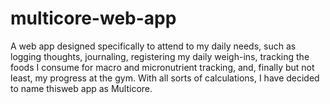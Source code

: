 # multicore-web-app
A web app designed specifically to attend to my daily needs, such as logging thoughts, journaling, registering my daily weigh-ins, tracking the foods I consume for macro and micronutrient tracking, and, finally but not least, my progress at the gym. With all sorts of calculations, I have decided to name thisweb app as Multicore.
